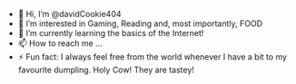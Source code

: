 - 👋 Hi, I’m @davidCookie404
- 👀 I’m interested in Gaming, Reading and, most importantly, FOOD
- 🌱 I’m currently learning the basics of the Internet!
- 📫 How to reach me ...
- ⚡ Fun fact: I always feel free from the world whenever I have a bit to my favourite dumpling. Holy Cow! They are tastey!

<!---
davidCookie404/davidCookie404 is a ✨ special ✨ repository because its `README.md` (this file) appears on your GitHub profile.
You can click the Preview link to take a look at your changes.
--->
